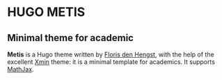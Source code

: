 # HUGO METIS

## Minimal theme for academic

**Metis** is a Hugo theme written by [Floris den Hengst](https://florisdenhengst.github.io), with
the help of the excellent [Xmin](https://xmin.yihui.name/) theme: it is
a minimal template for academics. It supports [MathJax](https://www.mathjax.org/).
